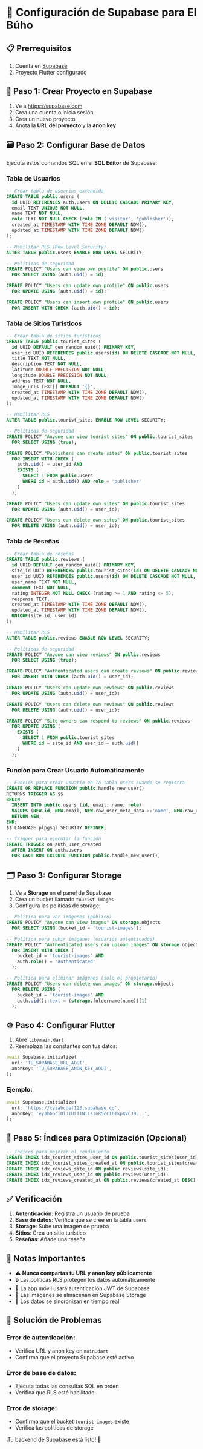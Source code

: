 # 🚀 Configuración de Supabase para El Búho

## 📋 Prerrequisitos
1. Cuenta en [Supabase](https://supabase.com)
2. Proyecto Flutter configurado

## 🎯 Paso 1: Crear Proyecto en Supabase

1. Ve a https://supabase.com
2. Crea una cuenta o inicia sesión
3. Crea un nuevo proyecto
4. Anota la **URL del proyecto** y la **anon key**

## 🗃️ Paso 2: Configurar Base de Datos

Ejecuta estos comandos SQL en el **SQL Editor** de Supabase:

### Tabla de Usuarios
```sql
-- Crear tabla de usuarios extendida
CREATE TABLE public.users (
  id UUID REFERENCES auth.users ON DELETE CASCADE PRIMARY KEY,
  email TEXT UNIQUE NOT NULL,
  name TEXT NOT NULL,
  role TEXT NOT NULL CHECK (role IN ('visitor', 'publisher')),
  created_at TIMESTAMP WITH TIME ZONE DEFAULT NOW(),
  updated_at TIMESTAMP WITH TIME ZONE DEFAULT NOW()
);

-- Habilitar RLS (Row Level Security)
ALTER TABLE public.users ENABLE ROW LEVEL SECURITY;

-- Políticas de seguridad
CREATE POLICY "Users can view own profile" ON public.users
  FOR SELECT USING (auth.uid() = id);

CREATE POLICY "Users can update own profile" ON public.users
  FOR UPDATE USING (auth.uid() = id);

CREATE POLICY "Users can insert own profile" ON public.users
  FOR INSERT WITH CHECK (auth.uid() = id);
```

### Tabla de Sitios Turísticos
```sql
-- Crear tabla de sitios turísticos
CREATE TABLE public.tourist_sites (
  id UUID DEFAULT gen_random_uuid() PRIMARY KEY,
  user_id UUID REFERENCES public.users(id) ON DELETE CASCADE NOT NULL,
  title TEXT NOT NULL,
  description TEXT NOT NULL,
  latitude DOUBLE PRECISION NOT NULL,
  longitude DOUBLE PRECISION NOT NULL,
  address TEXT NOT NULL,
  image_urls TEXT[] DEFAULT '{}',
  created_at TIMESTAMP WITH TIME ZONE DEFAULT NOW(),
  updated_at TIMESTAMP WITH TIME ZONE DEFAULT NOW()
);

-- Habilitar RLS
ALTER TABLE public.tourist_sites ENABLE ROW LEVEL SECURITY;

-- Políticas de seguridad
CREATE POLICY "Anyone can view tourist sites" ON public.tourist_sites
  FOR SELECT USING (true);

CREATE POLICY "Publishers can create sites" ON public.tourist_sites
  FOR INSERT WITH CHECK (
    auth.uid() = user_id AND 
    EXISTS (
      SELECT 1 FROM public.users 
      WHERE id = auth.uid() AND role = 'publisher'
    )
  );

CREATE POLICY "Users can update own sites" ON public.tourist_sites
  FOR UPDATE USING (auth.uid() = user_id);

CREATE POLICY "Users can delete own sites" ON public.tourist_sites
  FOR DELETE USING (auth.uid() = user_id);
```

### Tabla de Reseñas
```sql
-- Crear tabla de reseñas
CREATE TABLE public.reviews (
  id UUID DEFAULT gen_random_uuid() PRIMARY KEY,
  site_id UUID REFERENCES public.tourist_sites(id) ON DELETE CASCADE NOT NULL,
  user_id UUID REFERENCES public.users(id) ON DELETE CASCADE NOT NULL,
  user_name TEXT NOT NULL,
  comment TEXT NOT NULL,
  rating INTEGER NOT NULL CHECK (rating >= 1 AND rating <= 5),
  response TEXT,
  created_at TIMESTAMP WITH TIME ZONE DEFAULT NOW(),
  updated_at TIMESTAMP WITH TIME ZONE DEFAULT NOW(),
  UNIQUE(site_id, user_id)
);

-- Habilitar RLS
ALTER TABLE public.reviews ENABLE ROW LEVEL SECURITY;

-- Políticas de seguridad
CREATE POLICY "Anyone can view reviews" ON public.reviews
  FOR SELECT USING (true);

CREATE POLICY "Authenticated users can create reviews" ON public.reviews
  FOR INSERT WITH CHECK (auth.uid() = user_id);

CREATE POLICY "Users can update own reviews" ON public.reviews
  FOR UPDATE USING (auth.uid() = user_id);

CREATE POLICY "Users can delete own reviews" ON public.reviews
  FOR DELETE USING (auth.uid() = user_id);

CREATE POLICY "Site owners can respond to reviews" ON public.reviews
  FOR UPDATE USING (
    EXISTS (
      SELECT 1 FROM public.tourist_sites 
      WHERE id = site_id AND user_id = auth.uid()
    )
  );
```

### Función para Crear Usuario Automáticamente
```sql
-- Función para crear usuario en la tabla users cuando se registra
CREATE OR REPLACE FUNCTION public.handle_new_user()
RETURNS TRIGGER AS $$
BEGIN
  INSERT INTO public.users (id, email, name, role)
  VALUES (NEW.id, NEW.email, NEW.raw_user_meta_data->>'name', NEW.raw_user_meta_data->>'role');
  RETURN NEW;
END;
$$ LANGUAGE plpgsql SECURITY DEFINER;

-- Trigger para ejecutar la función
CREATE TRIGGER on_auth_user_created
  AFTER INSERT ON auth.users
  FOR EACH ROW EXECUTE FUNCTION public.handle_new_user();
```

## 🗂️ Paso 3: Configurar Storage

1. Ve a **Storage** en el panel de Supabase
2. Crea un bucket llamado `tourist-images`
3. Configura las políticas de storage:

```sql
-- Política para ver imágenes (público)
CREATE POLICY "Anyone can view images" ON storage.objects
  FOR SELECT USING (bucket_id = 'tourist-images');

-- Política para subir imágenes (usuarios autenticados)
CREATE POLICY "Authenticated users can upload images" ON storage.objects
  FOR INSERT WITH CHECK (
    bucket_id = 'tourist-images' AND 
    auth.role() = 'authenticated'
  );

-- Política para eliminar imágenes (solo el propietario)
CREATE POLICY "Users can delete own images" ON storage.objects
  FOR DELETE USING (
    bucket_id = 'tourist-images' AND 
    auth.uid()::text = (storage.foldername(name))[1]
  );
```

## ⚙️ Paso 4: Configurar Flutter

1. Abre `lib/main.dart`
2. Reemplaza las constantes con tus datos:

```dart
await Supabase.initialize(
  url: 'TU_SUPABASE_URL_AQUI',
  anonKey: 'TU_SUPABASE_ANON_KEY_AQUI',
);
```

### Ejemplo:
```dart
await Supabase.initialize(
  url: 'https://xyzabcdef123.supabase.co',
  anonKey: 'eyJhbGciOiJIUzI1NiIsInR5cCI6IkpXVCJ9...',
);
```

## 🔧 Paso 5: Índices para Optimización (Opcional)

```sql
-- Índices para mejorar el rendimiento
CREATE INDEX idx_tourist_sites_user_id ON public.tourist_sites(user_id);
CREATE INDEX idx_tourist_sites_created_at ON public.tourist_sites(created_at DESC);
CREATE INDEX idx_reviews_site_id ON public.reviews(site_id);
CREATE INDEX idx_reviews_user_id ON public.reviews(user_id);
CREATE INDEX idx_reviews_created_at ON public.reviews(created_at DESC);
```

## ✅ Verificación

1. **Autenticación**: Registra un usuario de prueba
2. **Base de datos**: Verifica que se cree en la tabla `users`
3. **Storage**: Sube una imagen de prueba
4. **Sitios**: Crea un sitio turístico
5. **Reseñas**: Añade una reseña

## 🚨 Notas Importantes

- ⚠️ **Nunca compartas tu URL y anon key públicamente**
- 🔒 Las políticas RLS protegen los datos automáticamente
- 📱 La app móvil usará autenticación JWT de Supabase
- 💾 Las imágenes se almacenan en Supabase Storage
- 🔄 Los datos se sincronizan en tiempo real

## 🐛 Solución de Problemas

### Error de autenticación:
- Verifica URL y anon key en `main.dart`
- Confirma que el proyecto Supabase esté activo

### Error de base de datos:
- Ejecuta todas las consultas SQL en orden
- Verifica que RLS esté habilitado

### Error de storage:
- Confirma que el bucket `tourist-images` existe
- Verifica las políticas de storage

¡Tu backend de Supabase está listo! 🎉
